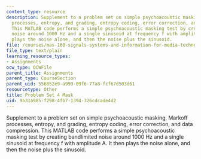 ```yaml
---
content_type: resource
description: Supplement to a problem set on simple psychoacoustic masking, Markoff
  processes, entropy, and grading, entropy coding, error correction, and data compression.
  This MATLAB code performs a simple psychoacoustic masking test by creating bandlimited
  noise around 1000 Hz and a single sinusoid at frequency f with amplitude A. It then
  plays the noise alone, and then the noise plus the sinusoid.
file: /courses/mas-160-signals-systems-and-information-for-media-technology-fall-2007/9b31a985f2984fb71394326cdcade4d2_ps4_mask.m
file_type: text/plain
learning_resource_types:
- Assignments
ocw_type: OCWFile
parent_title: Assignments
parent_type: CourseSection
parent_uid: 556852e9-a999-09f6-77a8-fcf67d503d61
resourcetype: Other
title: Problem Set 4 Mask
uid: 9b31a985-f298-4fb7-1394-326cdcade4d2
---
```

Supplement to a problem set on simple psychoacoustic masking, Markoff processes, entropy, and grading, entropy coding, error correction, and data compression. This MATLAB code performs a simple psychoacoustic masking test by creating bandlimited noise around 1000 Hz and a single sinusoid at frequency f with amplitude A. It then plays the noise alone, and then the noise plus the sinusoid.